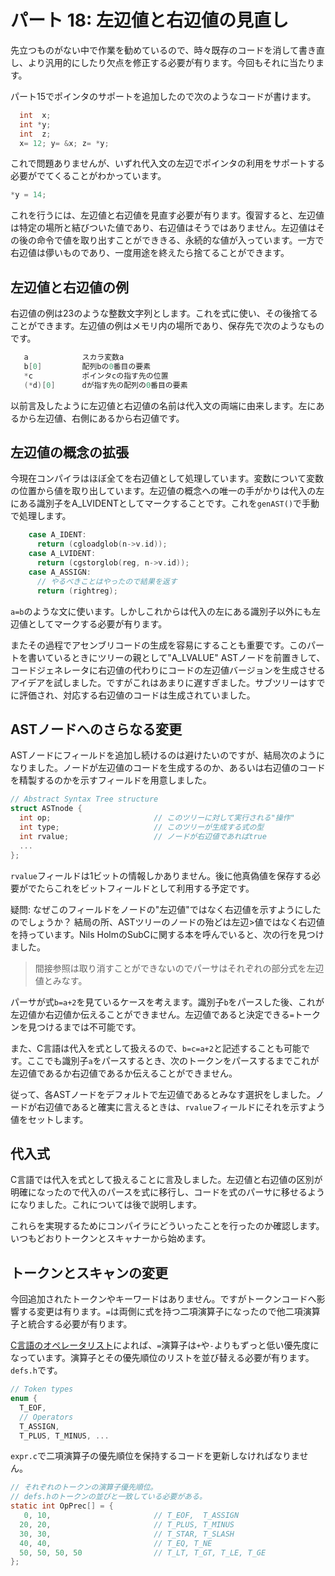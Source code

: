 # パート 18: 左辺値と右辺値の見直し

先立つものがない中で作業を勧めているので、時々既存のコードを消して書き直し、より汎用的にしたり欠点を修正する必要が有ります。今回もそれに当たります。

パート15でポインタのサポートを追加したので次のようなコードが書けます。

```c
  int  x;
  int *y;
  int  z;
  x= 12; y= &x; z= *y;
```

これで問題ありませんが、いずれ代入文の左辺でポインタの利用をサポートする必要がでてくることがわかっています。

```c
*y = 14;
```

これを行うには、左辺値と右辺値を見直す必要が有ります。復習すると、左辺値は特定の場所と結びついた値であり、右辺値はそうではありません。左辺値はその後の命令で値を取り出すことができきる、永続的な値が入っています。一方で右辺値は儚いものであり、一度用途を終えたら捨てることができます。

## 左辺値と右辺値の例

右辺値の例は23のような整数文字列とします。これを式に使い、その後捨てることができます。左辺値の例はメモリ内の場所であり、保存先で次のようなものです。

```c
   a            スカラ変数a
   b[0]         配列bの0番目の要素
   *c           ポインタcの指す先の位置
   (*d)[0]      dが指す先の配列の0番目の要素
```

以前言及したように左辺値と右辺値の名前は代入文の両端に由来します。左にあるから左辺値、右側にあるから右辺値です。

## 左辺値の概念の拡張

今現在コンパイラはほぼ全てを右辺値として処理しています。変数について変数の位置から値を取り出しています。左辺値の概念への唯一の手がかりは代入の左にある識別子をA_LVIDENTとしてマークすることです。これを`genAST()`で手動で処理します。

```c
    case A_IDENT:
      return (cgloadglob(n->v.id));
    case A_LVIDENT:
      return (cgstorglob(reg, n->v.id));
    case A_ASSIGN:
      // やるべきことはやったので結果を返す
      return (rightreg);
```

`a=b`のような文に使います。しかしこれからは代入の左にある識別子以外にも左辺値としてマークする必要が有ります。

またその過程でアセンブリコードの生成を容易にすることも重要です。このパートを書いているときにツリーの親として"A_LVALUE" ASTノードを前置きして、コードジェネレータに右辺値の代わりにコードの左辺値バージョンを生成させるアイデアを試しました。ですがこれはあまりに遅すぎました。サブツリーはすでに評価され、対応する右辺値のコードは生成されていました。

## ASTノードへのさらなる変更

ASTノードにフィールドを追加し続けるのは避けたいのですが、結局次のようになりました。ノードが左辺値のコードを生成するのか、あるいは右辺値のコードを精製するのかを示すフィールドを用意しました。

```c
// Abstract Syntax Tree structure
struct ASTnode {
  int op;                       // このツリーに対して実行される"操作"
  int type;                     // このツリーが生成する式の型
  int rvalue;                   // ノードが右辺値であればtrue
  ...
};
```

`rvalue`フィールドは1ビットの情報しかありません。後に他真偽値を保存する必要がでたらこれをビットフィールドとして利用する予定です。

疑問: なぜこのフィールドをノードの"左辺値"ではなく右辺値を示すようにしたのでしょうか？ 結局の所、ASTツリーのノードの殆どは左辺>値ではなく右辺値を持っています。Nils HolmのSubCに関する本を呼んでいると、次の行を見つけました。

> 間接参照は取り消すことができないのでパーサはそれぞれの部分式を左辺値とみなす。

パーサが式`b=a+2`を見ているケースを考えます。識別子`b`をパースした後、これが左辺値か右辺値か伝えることができません。左辺値であると決定できる`=`トークンを見つけるまでは不可能です。

また、C言語は代入を式として扱えるので、`b=c=a+2`と記述することも可能です。ここでも識別子`a`をパースするとき、次のトークンをパースするまでこれが左辺値であるか右辺値であるか伝えることができません。

従って、各ASTノードをデフォルトで左辺値であるとみなす選択をしました。ノードが右辺値であると確実に言えるときは、`rvalue`フィールドにそれを示すよう値をセットします。

## 代入式

C言語では代入を式として扱えることに言及しました。左辺値と右辺値の区別が明確になったので代入のパースを式に移行し、コードを式のパーサに移せるようになりました。これについては後で説明します。

これらを実現するためにコンパイラにどういったことを行ったのか確認します。いつもどおりトークンとスキャナーから始めます。

## トークンとスキャンの変更

今回追加されたトークンやキーワードはありません。ですがトークンコードへ影響する変更は有ります。`=`は両側に式を持つ二項演算子になったので他二項演算子と統合する必要が有ります。

[C言語のオペレータリスト](https://en.cppreference.com/w/c/language/operator_precedence)によれば、`=`演算子は`+`や`-`よりもずっと低い優先度になっています。演算子とその優先順位のリストを並び替える必要が有ります。`defs.h`です。

```c
// Token types
enum {
  T_EOF,
  // Operators
  T_ASSIGN,
  T_PLUS, T_MINUS, ...
```

`expr.c`で二項演算子の優先順位を保持するコードを更新しなければなりません。

```c
// それぞれのトークンの演算子優先順位。
// defs.hのトークンの並びと一致している必要がある。
static int OpPrec[] = {
   0, 10,                       // T_EOF,  T_ASSIGN
  20, 20,                       // T_PLUS, T_MINUS
  30, 30,                       // T_STAR, T_SLASH
  40, 40,                       // T_EQ, T_NE
  50, 50, 50, 50                // T_LT, T_GT, T_LE, T_GE
};
```
